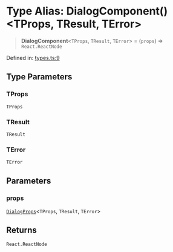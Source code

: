 # Type Alias: DialogComponent()\<TProps, TResult, TError\>

> **DialogComponent**\<`TProps`, `TResult`, `TError`\> = (`props`) => `React.ReactNode`

Defined in: [types.ts:9](https://github.com/MOhhh-ok/react-dialog-hub/blob/4594ed90b0c8c5929cff29beb07316e5e24f5383/packages/react-dialog-hub/src/types.ts#L9)

## Type Parameters

### TProps

`TProps`

### TResult

`TResult`

### TError

`TError`

## Parameters

### props

[`DialogProps`](DialogProps.md)\<`TProps`, `TResult`, `TError`\>

## Returns

`React.ReactNode`
